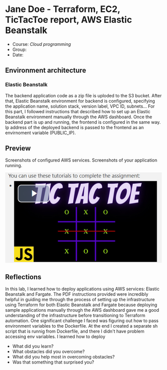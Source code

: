 # Jane Doe - Terraform, EC2, TicTacToe report, AWS Elastic Beanstalk

- Course: *Cloud programming*
- Group:
- Date:

## Environment architecture

### Elastic Beanstalk

The backend application code as a zip file is uploded to the S3 bucket. After that, Elastic Beanstalk environment for backend is configured, specifying the application name, solution stack, version label, VPC ID, subnets... For this part, I followed instructions that described how to set up an Elastic Beanstalk environment manually through the AWS dashboard. Once the backend part is up and running, the frontend is configured in the same way. Ip address of the deployed backend is passed to the frontend as an envirnoment variable (PUBLIC_IP).


## Preview

Screenshots of configured AWS services. Screenshots of your application running.

![Sample image](img/sample-image.png)

## Reflections
In this lab, I learned how to deploy applications using AWS services: Elastic Beanstalk and Fargate. The PDF instructions provided were incredibly helpful in guiding me through the process of setting up the infrastructure using Terraform for both Elastic Beanstalk and Fargate because deploying sample applications manually through the AWS dashboard gave me a good understanding of the infrastructure before transitioning to Terraform automation. One significant challenge I faced was figuring out how to pass environment variables to the Dockerfile. At the end I created a separate sh script that is runnig from Dockerfile, and there I didn't have problem accessing env variables. 
I learned how to deploy 
- What did you learn?
- What obstacles did you overcome?
- What did you help most in overcoming obstacles?
- Was that something that surprised you?
